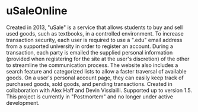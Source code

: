 # uSaleOnline
Created in 2013, "uSale" is a service that allows students to buy and sell used goods, such as textbooks, in a controlled environment. To increase transaction security, each user is required to use a ".edu" email address from a supported university in order to register an account. During a transaction, each party is emailed the supplied personal information (provided when registering for the site at the user's discretion) of the other to streamline the communication process. The website also includes a search feature and categorized lists to allow a faster traversal of available goods. On a user's personal account page, they can easily keep track of purchased goods, sold goods, and pending transactions.  Created in collaboration with Alex Haff and Devin Visslailli. Supported up to version 1.5. This project is currently in "Postmortem" and no longer under active development.

